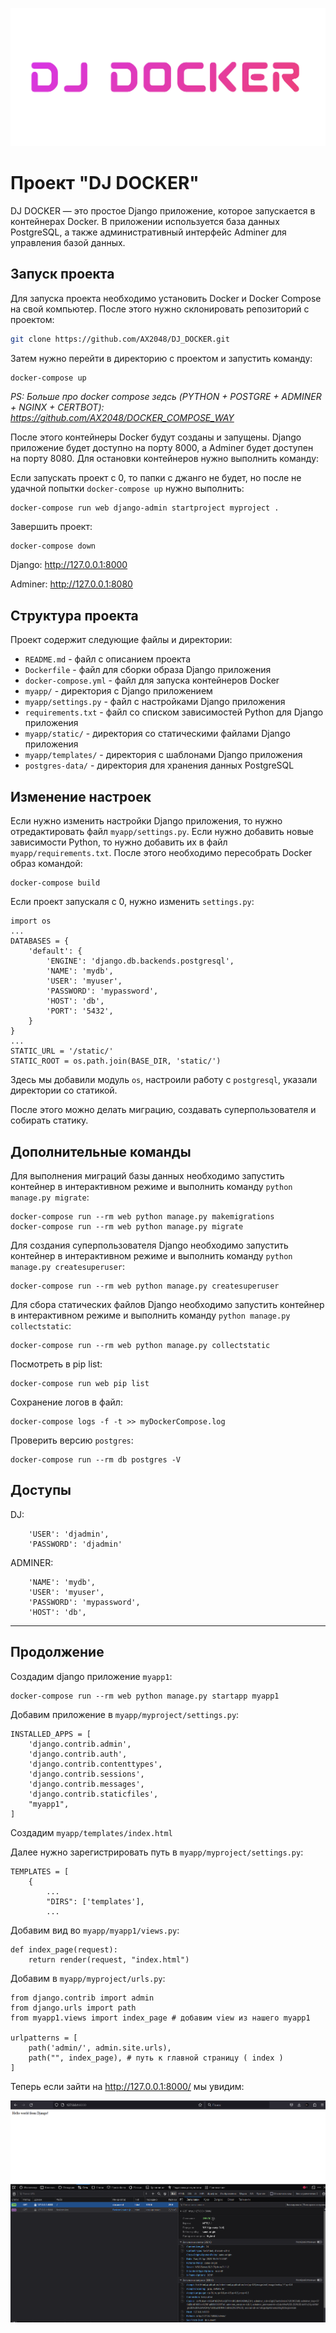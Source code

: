 ![](readme_content/dj_docker_title_img.png)
# Проект "DJ DOCKER"

DJ DOCKER — это простое Django приложение, которое запускается в контейнерах Docker. В приложении используется база данных PostgreSQL, а также административный интерфейс Adminer для управления базой данных.

## Запуск проекта

Для запуска проекта необходимо установить Docker и Docker Compose на свой компьютер. После этого нужно склонировать репозиторий с проектом:

```bash
git clone https://github.com/AX2048/DJ_DOCKER.git
```

Затем нужно перейти в директорию с проектом и запустить команду:

```bash
docker-compose up
```

*PS: Больше про docker compose зедсь (PYTHON + POSTGRE + ADMINER + NGINX + CERTBOT): https://github.com/AX2048/DOCKER_COMPOSE_WAY*

После этого контейнеры Docker будут созданы и запущены. Django приложение будет доступно на порту 8000, а Adminer будет доступен на порту 8080. Для остановки контейнеров нужно выполнить команду:

Если запускать проект с 0, то папки с джанго не будет, но после не удачной попытки `docker-compose up` нужно выполнить:

```
docker-compose run web django-admin startproject myproject .
```

Завершить проект:
```
docker-compose down
```

Django: http://127.0.0.1:8000

Adminer: http://127.0.0.1:8080


## Структура проекта

Проект содержит следующие файлы и директории: 
- `README.md` - файл с описанием проекта 
- `Dockerfile` - файл для сборки образа Django приложения 
- `docker-compose.yml` - файл для запуска контейнеров Docker 
- `myapp/` - директория с Django приложением 
- `myapp/settings.py` - файл с настройками Django приложения 
- `requirements.txt` - файл со списком зависимостей Python для Django приложения 
- `myapp/static/` - директория со статическими файлами Django приложения 
- `myapp/templates/` - директория с шаблонами Django приложения 
- `postgres-data/` - директория для хранения данных PostgreSQL

## Изменение настроек

Если нужно изменить настройки Django приложения, то нужно отредактировать файл `myapp/settings.py`. Если нужно добавить новые зависимости Python, то нужно добавить их в файл `myapp/requirements.txt`. После этого необходимо пересобрать Docker образ командой:

```
docker-compose build
```
Если проект запускаля с 0, нужно изменить `settings.py`:
```
import os
...
DATABASES = {
    'default': {
        'ENGINE': 'django.db.backends.postgresql',
        'NAME': 'mydb',
        'USER': 'myuser',
        'PASSWORD': 'mypassword',
        'HOST': 'db',
        'PORT': '5432',
    }
}
...
STATIC_URL = '/static/'
STATIC_ROOT = os.path.join(BASE_DIR, 'static/')
```
Здесь мы добавили модуль `os`, настроили работу с `postgresql`, указали директории со статикой.

После этого можно делать миграцию, создавать суперпользователя и собирать статику.

## Дополнительные команды

Для выполнения миграций базы данных необходимо запустить контейнер в интерактивном режиме и выполнить команду `python manage.py migrate`:

```
docker-compose run --rm web python manage.py makemigrations
docker-compose run --rm web python manage.py migrate
```

Для создания суперпользователя Django необходимо запустить контейнер в интерактивном режиме и выполнить команду `python manage.py createsuperuser`:

```
docker-compose run --rm web python manage.py createsuperuser
```

Для сбора статических файлов Django необходимо запустить контейнер в интерактивном режиме и выполнить команду `python manage.py collectstatic`:

```
docker-compose run --rm web python manage.py collectstatic
```

Посмотреть в pip list:
```
docker-compose run web pip list
```
Сохранение логов в файл:
```
docker-compose logs -f -t >> myDockerCompose.log
```

Проверить версию `postgres`:
```
docker-compose run --rm db postgres -V
```

## Доступы

DJ:
```
    'USER': 'djadmin',
    'PASSWORD': 'djadmin'
```

ADMINER:
```
    'NAME': 'mydb',
    'USER': 'myuser',
    'PASSWORD': 'mypassword',
    'HOST': 'db',
```

---

## Продолжение

Создадим django приложение `myapp1`:
```
docker-compose run --rm web python manage.py startapp myapp1
```

Добавим приложение в `myapp/myproject/settings.py`:
```
INSTALLED_APPS = [
    'django.contrib.admin',
    'django.contrib.auth',
    'django.contrib.contenttypes',
    'django.contrib.sessions',
    'django.contrib.messages',
    'django.contrib.staticfiles',
    "myapp1",
]
```
Создадим `myapp/templates/index.html`

Далее нужно зарегистрировать путь в `myapp/myproject/settings.py`:
```
TEMPLATES = [
    {
        ...
        "DIRS": ['templates'],
        ...
```

Добавим вид во `myapp/myapp1/views.py`:
```
def index_page(request):
    return render(request, "index.html")
```

Добавим в `myapp/myproject/urls.py`:
```
from django.contrib import admin
from django.urls import path
from myapp1.views import index_page # добавим view из нашего myapp1

urlpatterns = [
    path('admin/', admin.site.urls),
    path("", index_page), # путь к главной страницу ( index )
]
```

Теперь если зайти на http://127.0.0.1:8000/ мы увидим:

![](readme_content/dj_docker_img1.PNG)
